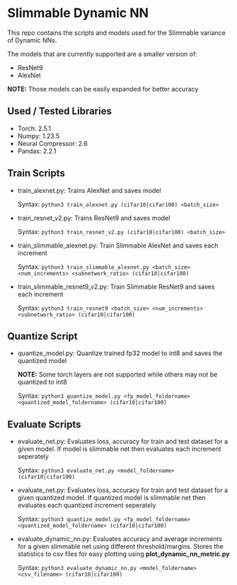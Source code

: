 # Slimmable Dynamic NN

This repo contains the scripts and models used for the Slimmable variance of Dynamic NNs. 

The models that are currently supported are a smaller version of:
- ResNet9
- AlexNet

**NOTE:** Those models can be easily expanded for better accuracy

## Used / Tested Libraries
- Torch: 2.5.1
- Numpy: 1.23.5
- Neural Compressor: 2.6
- Pandas: 2.2.1

## Train Scripts
- train_alexnet.py: Trains AlexNet and saves model

  Syntax: `python3 train_alexnet.py (cifar10|cifar100) <batch_size>`
  
- train_resnet_v2.py: Trains ResNet9 and saves model

  Syntax: `python3 train_resnet_v2.py (cifar10|cifar100) <batch_size>`

- train_slimmable_alexnet.py: Train Slimmable AlexNet and saves each increment

  Syntax: `python3 train_slimmable_alexnet.py <batch_size> <num_increments> <subnetwork_ratio> (cifar10|cifar100)`

- train_slimmable_resnet9_v2.py: Train Slimmable ResNet9 and saves each increment

  Syntax: `python3 train_resnet9 <batch_size> <num_increments> <subnetwork_ratio> (cifar10|cifar100)`

## Quantize Script
- quantize_model.py: Quantize trained fp32 model to int8 and saves the quantized model
  
  **NOTE:** Some torch layers are not supported while others may not be quantized to int8 

  Syntax: `python3 quantize_model.py <fp_model_foldername> <quantized_model_foldername> (cifar10|cifar100)`

## Evaluate Scripts
- evaluate_net.py: Evaluates loss, accuracy for train and test dataset for a given model. If model is slimmable net then evaluates each increment seperately

  Syntax: `python3 evaluate_net.py <model_foldername> (cifar10|cifar100)`

- evaluate_net.py: Evaluates loss, accuracy for train and test dataset for a given quantized model. If quantized model is slimmable net then evaluates each quantized increment seperately

  Syntax: `python3 quantize_model.py <fp_model_foldername> <quantized_model_foldername> (cifar10|cifar100)`

- evaluate_dynamic_nn.py: Evaluates accuracy and average increments for a given slimmable net using different threshold/margins. Stores the statistics to csv files for easy plotting using **plot_dynamic_nn_metric.py**

  Syntax: `python3 evaluate_dynamic_nn.py <model_foldername> <csv_filename> (cifar10|cifar100)` 